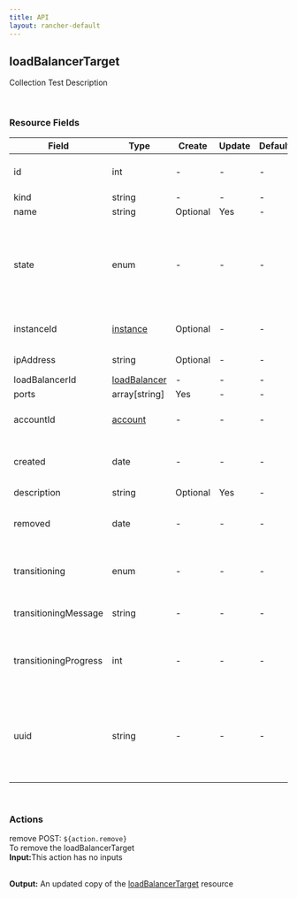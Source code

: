 ```yaml
---
title: API
layout: rancher-default
---
```


## loadBalancerTarget

Collection Test Description

​
### Resource Fields

Field | Type | Create | Update | Default | Notes
---|---|---|---|---|---
id | int | - | - | - | The unique identifier for the loadBalancerTarget
kind | string | - | - | - | 
name | string | Optional | Yes | - | 
state | enum | - | - | - | The current state of the loadBalancerTarget. The options are [activating, active, removed, removing, requested, updating-active].
instanceId | [instance]({{site.baseurl}}/rancher/api/instance/) | Optional | - | - | The unique identifier for the associated instance
ipAddress | string | Optional | - | - | The ip address for an external service
loadBalancerId | [loadBalancer]({{site.baseurl}}/rancher/api/loadBalancer/) | - | - | - | 
ports | array[string] | Yes | - | - | 
accountId | [account]({{site.baseurl}}/rancher/api/account/) | - | - | - | The unique identifier for the associated account
created | date | - | - | - | The date of when the loadBalancerTarget was created.
description | string | Optional | Yes | - | 
removed | date | - | - | - | The date of when the loadBalancerTarget was removed
transitioning | enum | - | - | - | Whether or not the loadBalancerTarget is in a transitioning state
transitioningMessage | string | - | - | - | The message to show while in a transitioning state
transitioningProgress | int | - | - | - | The percentage remaining in the transitioning process of the loadBalancerTarget
uuid | string | - | - | - | The universally unique identifier for the loadBalancerTarget. This will always be unique across Rancher installations.












​
### Actions

<span class="action">
<span class="header">
remove
<span class="headerright">POST:  <code>${action.remove}</code></span>
</span>
<div class="action-contents">
To remove the loadBalancerTarget
<br>

<span class="input">
<strong>Input:</strong>This action has no inputs
<br>

<br>
</span>

<span class="output"><strong>Output:</strong> An updated copy of the <a href="/rancher/api/loadBalancerTarget/">loadBalancerTarget</a> resource
</span>
</div>
</span>
</span>
</span>

